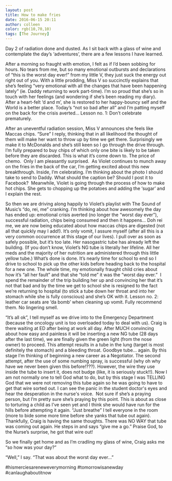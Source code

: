 ```yaml
---
layout: post
title: How to make fries
date: 2016-06-15 20:11
author: colleen
color: rgb(10,70,10)
tags: [The Journey]
---
```

Day 2 of radiation done and dusted. As I sit back with a glass of wine and contemplate the day’s ‘adventures’, there are a few lessons I have learned.

After a morning so fraught with emotion, I felt as if I’d been sobbing for hours. No tears from me, but so many emotional outbursts and declarations of “this is the worst day ever!” from my little V, they just suck the energy out right out of you. With a little prodding, Miss V so succinctly explains that she’s feeling “very emotional with all the changes that have been happening lately” (ie. Daddy returning to work part-time). I’m so proud that she’s so in touch with her feelings (and wondering if she’s been reading my diary). After a heart-felt ‘d and m’, she is restored to her happy-bouncy self and the World is a better place. Today’s “not so bad after all” and I’m patting myself on the back for the crisis averted… Lesson no. 1: Don’t celebrate prematurely.

After an uneventful radiation session, Miss V announces she feels like Maccas chips. “Sure” I reply, thinking that in all likelihood the thought of them will make her want to throw up by time we get there. Surprisingly we make it to McDonalds and she’s still keen so I go through the drive through. I’m fully prepared to buy chips of which only one bite is likely to be taken before they are discarded. This is what it’s come down to. The price of chemo.  Only I am pleasantly surprised.  As Violet continues to munch away on the fries in the back of the car, I’m getting excited about this new breakthrough. Inside, I’m celebrating. I’m thinking about the photo I should take to send to Daddy. What should the caption be? Should I post it to Facebook?  Meanwhile, Violet is going through the process of how to make hot chips. She gets to chopping up the potatoes and adding the ‘sugar’ and I explain the rest.

So then we are driving along happily to Violet’s playlist with The Sound of Music’s “do, rei, me” cranking. I’m thinking about how awesomely the day has ended up: emotional crisis averted (no longer the “worst day ever”), successful radiation, chips being consumed and then it happens… Doh rei me, we are now being educated about how maccas chips are digested (not all that quickly may I add!). It’s only vomit, I assure myself (after all this is a very common occurrence at this stage of our lives). I pull over as soon as safely possible, but it’s too late. Her nasogastric tube has already left the building. (If you don’t know, Violet’s NG tube is literally her lifeline. All her meds and the majority of her nutrition are administered through this little yellow tube.) What’s done is done. It’s nearly time for school to end so I drive to school to pick up the other kids before heading back to the hospital for a new one. The whole time, my emotionally fraught child cries about how it’s “all her fault” and that she “told me” it was the “worst day ever.”  I spend the remainder of the trip building her up and convincing her that it’s not that bad and by the time we get to school she is resigned to the fact we’re returning to hospital (to stick a tube down her throat and into her stomach while she is fully conscious) and she’s OK with it. Lesson no. 2: leather car seats are ‘da bomb’ when cleaning up vomit. Fully recommend them. No lingering smell.

“It’s all ok”, I tell myself as we drive into to the Emergency Department (because the oncology unit is too overloaded today to deal with us). Craig is there waiting at ED after being at work all day. After MUCH convincing about how easy and painless it will be inserting a new NG tube (28 days after the last time), we are finally given the green light (from the nose owner) to proceed. This attempt results in a tube in the lung (target is most definitely the stomach) and a bleeding throat. Goodbye tube… again. By this stage I’m thinking of beginning a new career as a Negotiator. The second attempt, after the use of some numbing spray, is successful (why oh why have we never been given this before!???). However, the wire they use inside the tube to insert it, does not budge (like, it is seriously stuck!!). Now I am not normally one to tell God what to do, but by this stage I was TELLING God that we were not removing this tube again so he was going to have to get that wire sorted out. I can see the panic in the student doctor's eyes and hear the desperation in the nurse's voice.  Not sure if she’s a praying person, but I’m pretty sure she’s praying by this point. This is about as close to torturing a child as I’ve seen yet and I think she would have run for the hills before attempting it again. “Just breathe” I tell everyone in the room (more to bide some more time before she yanks that tube out again). Thankfully, Craig is having the same thoughts. There was NO WAY that tube was coming out again. He steps in and says “give me a go.” Praise God, to the Nurse’s surprise, he got that wire out!

So we finally get home and as I’m cradling my glass of wine, Craig asks me “so how was your day?”

“Well,” I say. “That was about the worst day ever…”

#hismerciesareneweverymorning
#tomorrowisanewday
#canlaughaboutitnow
